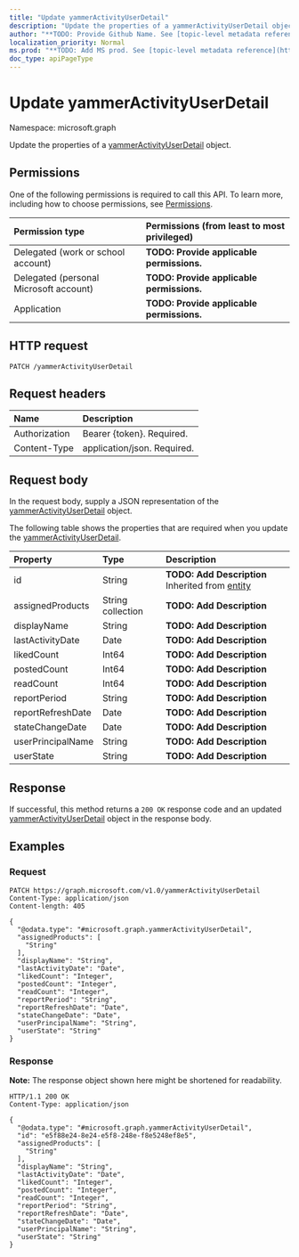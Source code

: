 ```yaml
---
title: "Update yammerActivityUserDetail"
description: "Update the properties of a yammerActivityUserDetail object."
author: "**TODO: Provide Github Name. See [topic-level metadata reference](https://msgo.azurewebsites.net/add/document/guidelines/metadata.html#topic-level-metadata)**"
localization_priority: Normal
ms.prod: "**TODO: Add MS prod. See [topic-level metadata reference](https://msgo.azurewebsites.net/add/document/guidelines/metadata.html#topic-level-metadata)**"
doc_type: apiPageType
---
```


# Update yammerActivityUserDetail
Namespace: microsoft.graph



Update the properties of a [yammerActivityUserDetail](../resources/yammeractivityuserdetail.md) object.

## Permissions
One of the following permissions is required to call this API. To learn more, including how to choose permissions, see [Permissions](/graph/permissions-reference).

|Permission type|Permissions (from least to most privileged)|
|:---|:---|
|Delegated (work or school account)|**TODO: Provide applicable permissions.**|
|Delegated (personal Microsoft account)|**TODO: Provide applicable permissions.**|
|Application|**TODO: Provide applicable permissions.**|

## HTTP request

<!-- {
  "blockType": "ignored"
}
-->
``` http
PATCH /yammerActivityUserDetail
```

## Request headers
|Name|Description|
|:---|:---|
|Authorization|Bearer {token}. Required.|
|Content-Type|application/json. Required.|

## Request body
In the request body, supply a JSON representation of the [yammerActivityUserDetail](../resources/yammeractivityuserdetail.md) object.

The following table shows the properties that are required when you update the [yammerActivityUserDetail](../resources/yammeractivityuserdetail.md).

|Property|Type|Description|
|:---|:---|:---|
|id|String|**TODO: Add Description** Inherited from [entity](../resources/entity.md)|
|assignedProducts|String collection|**TODO: Add Description**|
|displayName|String|**TODO: Add Description**|
|lastActivityDate|Date|**TODO: Add Description**|
|likedCount|Int64|**TODO: Add Description**|
|postedCount|Int64|**TODO: Add Description**|
|readCount|Int64|**TODO: Add Description**|
|reportPeriod|String|**TODO: Add Description**|
|reportRefreshDate|Date|**TODO: Add Description**|
|stateChangeDate|Date|**TODO: Add Description**|
|userPrincipalName|String|**TODO: Add Description**|
|userState|String|**TODO: Add Description**|



## Response

If successful, this method returns a `200 OK` response code and an updated [yammerActivityUserDetail](../resources/yammeractivityuserdetail.md) object in the response body.

## Examples

### Request
<!-- {
  "blockType": "request",
  "name": "update_yammeractivityuserdetail"
}
-->
``` http
PATCH https://graph.microsoft.com/v1.0/yammerActivityUserDetail
Content-Type: application/json
Content-length: 405

{
  "@odata.type": "#microsoft.graph.yammerActivityUserDetail",
  "assignedProducts": [
    "String"
  ],
  "displayName": "String",
  "lastActivityDate": "Date",
  "likedCount": "Integer",
  "postedCount": "Integer",
  "readCount": "Integer",
  "reportPeriod": "String",
  "reportRefreshDate": "Date",
  "stateChangeDate": "Date",
  "userPrincipalName": "String",
  "userState": "String"
}
```


### Response
**Note:** The response object shown here might be shortened for readability.
<!-- {
  "blockType": "response",
  "truncated": true
}
-->
``` http
HTTP/1.1 200 OK
Content-Type: application/json

{
  "@odata.type": "#microsoft.graph.yammerActivityUserDetail",
  "id": "e5f88e24-8e24-e5f8-248e-f8e5248ef8e5",
  "assignedProducts": [
    "String"
  ],
  "displayName": "String",
  "lastActivityDate": "Date",
  "likedCount": "Integer",
  "postedCount": "Integer",
  "readCount": "Integer",
  "reportPeriod": "String",
  "reportRefreshDate": "Date",
  "stateChangeDate": "Date",
  "userPrincipalName": "String",
  "userState": "String"
}
```

